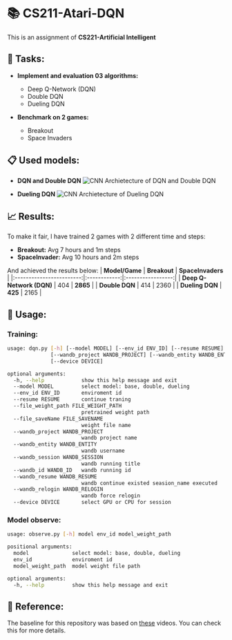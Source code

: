# 📚 CS211-Atari-DQN
This is an assignment of **CS221-Artificial Intelligent**

## 📂 Tasks:
* **Implement and evaluation 03 algorithms:**
  * Deep Q-Network (DQN)
  * Double DQN
  * Dueling DQN

* **Benchmark on 2 games:**
  * Breakout
  * Space Invaders

## 📋 Used models:
* **DQN and Double DQN**
![CNN Archietecture of DQN and Double DQN](https://user-images.githubusercontent.com/63542739/168975491-3bad06f1-8d69-4395-a567-645cbfc7e670.png)

* **Dueling DQN**
![CNN Archietecture of Dueling DQN](https://user-images.githubusercontent.com/63542739/168975895-74efb49b-210e-4f47-9ccb-576200b58470.png)

## 📈 Results:
To make it fair, I have trained 2 games with 2 different time and steps:
* **Breakout:** Avg 7 hours and 1m steps
* **SpaceInvader:** Avg 10 hours and 2m steps

And achieved the results below:
|      **Model/Game**      | **Breakout** | **SpaceInvaders** |
|:------------------------:|:------------:|:-----------------:|
| **Deep Q-Network (DQN)** |      404     |      **2865**     |
|           **Double DQN** |      414     |        2360       |
|          **Dueling DQN** |    **425**   |        2165       |

## 📌 Usage:
### Training:
```bash
usage: dqn.py [-h] [--model MODEL] [--env_id ENV_ID] [--resume RESUME] [--file_weight_path FILE_WEIGHT_PATH] [--file_saveName FILE_SAVENAME] [--run_time RUN_TIME]
              [--wandb_project WANDB_PROJECT] [--wandb_entity WANDB_ENTITY] [--wandb_session WANDB_SESSION] [--wandb_id WANDB_ID] [--wandb_resume WANDB_RESUME] [--wandb_relogin WANDB_RELOGIN]
              [--device DEVICE]

optional arguments:
  -h, --help            show this help message and exit
  --model MODEL         select model: base, double, dueling
  --env_id ENV_ID       enviroment id
  --resume RESUME       continue traning
  --file_weight_path FILE_WEIGHT_PATH
                        pretrained weight path
  --file_saveName FILE_SAVENAME
                        weight file name
  --wandb_project WANDB_PROJECT
                        wandb project name
  --wandb_entity WANDB_ENTITY
                        wandb username
  --wandb_session WANDB_SESSION
                        wandb running title
  --wandb_id WANDB_ID   wandb running id
  --wandb_resume WANDB_RESUME
                        wandb continue existed seasion_name executed
  --wandb_relogin WANDB_RELOGIN
                        wandb force relogin
  --device DEVICE       select GPU or CPU for session
```

### Model observe:
```bash
usage: observe.py [-h] model env_id model_weight_path

positional arguments:
  model              select model: base, double, dueling
  env_id             enviroment id
  model_weight_path  model weight file path

optional arguments:
  -h, --help         show this help message and exit
```

## 🔖 Reference:
The baseline for this repository was based on [these](https://www.youtube.com/watch?v=NP8pXZdU-5U&list=PLZeihsNsdQdRdhni8U5KIdxsRIicW498s) videos. You can check this for more details.
